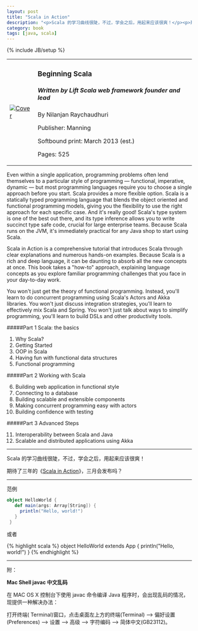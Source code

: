 ```yaml
---
layout: post
title: "Scala in Action"
description: "<p>Scala 的学习曲线很陡，不过，学会之后，用起来应该很爽！</p><p>期待了三年的《<a href='http://manning.com/raychaudhuri/' target='_blank'>Scala in Action</a>》，三月会发布吗？</p><p class='justify'>Even within a single application, programming problems often lend themselves to a particular style of programming — functional, imperative, dynamic — but most programming languages require you to choose a single approach before you start. Scala provides a more flexible option. Scala is a statically typed programming language that blends the object oriented and functional programming models, giving you the flexibility to use the right approach for each specific case. And it's really good! Scala's type system is one of the best out there, and its type inference allows you to write succinct type safe code, crucial for large enterprise teams. Because Scala runs on the JVM, it's immediately practical for any Java shop to start using Scala.</p><p class='justify'>Scala in Action is a comprehensive tutorial that introduces Scala through clear explanations and numerous hands-on examples. Because Scala is a rich and deep language, it can be daunting to absorb all the new concepts at once. This book takes a how-to approach, explaining language concepts as you explore familiar programming challenges that you face in your day-to-day work.</p><p class='justify'>You won't just get the theory of functional programming. Instead, you'll learn to do concurrent programming using Scala's Actors and Akka libraries. You won't just discuss integration strategies, you'll learn to effectively mix Scala and Spring. You won't just talk about ways to simplify programming, you'll learn to build DSLs and other productivity tools.</p>"
category: book
tags: [java, scala]
---
```

{% include JB/setup %}

<table class="table"><tr>
	<td>
	<a href="http://www.manning.com/raychaudhuri/" target="_blank"><img src="http://www.manning.com/raychaudhuri/raychaudhuri_cover150.jpg" alt="Cover"></a></td>
	<td>
		<h3>Beginning Scala</h3>
<h5>Written by Lift Scala web framework founder and lead</h5>

<p>By Nilanjan Raychaudhuri</p>

<p>Publisher: Manning</p>

<p>Softbound print: March 2013 (est.)</p>

<p>Pages: 525</p>
</td></tr></table>

<p class='justify'>Even within a single application, programming problems often lend themselves to a particular style of programming — functional, imperative, dynamic — but most programming languages require you to choose a single approach before you start. Scala provides a more flexible option. Scala is a statically typed programming language that blends the object oriented and functional programming models, giving you the flexibility to use the right approach for each specific case. And it's really good! Scala's type system is one of the best out there, and its type inference allows you to write succinct type safe code, crucial for large enterprise teams. Because Scala runs on the JVM, it's immediately practical for any Java shop to start using Scala.</p>

<p class='justify'>Scala in Action is a comprehensive tutorial that introduces Scala through clear explanations and numerous hands-on examples. Because Scala is a rich and deep language, it can be daunting to absorb all the new concepts at once. This book takes a "how-to" approach, explaining language concepts as you explore familiar programming challenges that you face in your day-to-day work.</p>

<p class='justify'>You won't just get the theory of functional programming. Instead, you'll learn to do concurrent programming using Scala's Actors and Akka libraries. You won't just discuss integration strategies, you'll learn to effectively mix Scala and Spring. You won't just talk about ways to simplify programming, you'll learn to build DSLs and other productivity tools.</p>


#####Part 1 Scala: the basics 

1. Why Scala?
2. Getting Started
3. OOP in Scala
4. Having fun with functional data structures
5. Functional programming

#####Part 2 Working with Scala 

6. Building web application in functional style
7. Connecting to a database
8. Building scalable and extensible components
9. Making concurrent programming easy with actors
10. Building confidence with testing

#####Part 3 Advanced Steps 

11. Interoperability between Scala and Java
12. Scalable and distributed applications using Akka

----

Scala 的学习曲线很陡，不过，学会之后，用起来应该很爽！

期待了三年的《[Scala in Action](http://manning.com/raychaudhuri/)》，三月会发布吗？

----

范例

```scala
object HelloWorld {
   def main(args: Array[String]) {
     println("Hello, world!")
   }
 }
 ```
或者

 {% highlight scala %}
  object HelloWorld extends App {
   println("Hello, world!")
 }
 {% endhighlight %}

 ----

附：

**Mac Shell javac 中文乱码**

在 MAC OS X 控制台下使用 javac 命令编译 Java 程序时，会出现乱码的情况，现提供一种解决办法：

打开终端( Terminal)窗口，点击桌面左上方的终端(Terminal) –> 偏好设置(Preferences) –> 设置 –> 高级 –> 字符编码 –> 简体中文(GB23112)。


